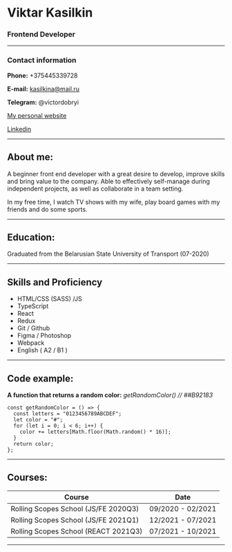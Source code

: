 # Viktar Kasilkin

### Frontend Developer

---

### Contact information

**Phone:** +375445339728

**E-mail:** kasilkina@mail.ru

**Telegram:** @victordobryi

[My personal website](https://victor-dobryi-portfolio.netlify.app/)

[Linkedin](https://www.linkedin.com/in/victor-kasilkin/)

---

## About me:

A beginner front end developer with a great desire to develop, improve skills and bring value to the company. Able to
effectively self-manage during independent projects, as well as collaborate in a team setting.

In my free time, I watch TV shows with my wife, play board games with my friends and do some sports.

---

## Education:

Graduated from the Belarusian State University of Transport (07-2020)

---

## Skills and Proficiency

- HTML/CSS (SASS) /JS
- TypeScript
- React
- Redux
- Git / Github
- Figma / Photoshop
- Webpack
- English ( A2 / B1 )

---

## Code example:

**A function that returns a random color:** _getRandomColor() // ##B92183_

```
const getRandomColor = () => {
  const letters = "0123456789ABCDEF";
  let color = "#";
  for (let i = 0; i < 6; i++) {
    color += letters[Math.floor(Math.random() * 16)];
  }
  return color;
};

```

---

## Courses:

| Course                               |       Date        |
| ------------------------------------ | :---------------: |
| Rolling Scopes School (JS/FE 2020Q3) | 09/2020 - 02/2021 |
| Rolling Scopes School (JS/FE 2021Q1) | 12/2021 - 07/2021 |
| Rolling Scopes School (REACT 2021Q3) | 07/2021 - 10/2021 |

---
